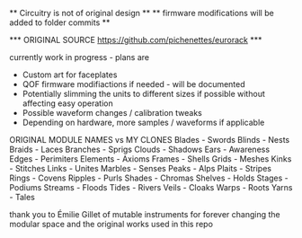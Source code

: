 ** Circuitry is not of original design **
** firmware modifications will be added to folder commits **

*** ORIGINAL SOURCE https://github.com/pichenettes/eurorack ***

currently work in progress - plans are
  * Custom art for faceplates
  * QOF firmware modifiactions if needed - will be documented
  * Potentially slimming the units to different sizes if possible without affecting easy operation
  * Possible waveform changes / calibration tweaks
  * Depending on hardware, more samples / waveforms if applicable

ORIGINAL MODULE NAMES vs MY CLONES 
Blades - Swords
Blinds - Nests
Braids - Laces
Branches - Sprigs
Clouds - Shadows 
Ears - Awareness
Edges - Perimiters
Elements - Axioms
Frames - Shells
Grids - Meshes
Kinks - Stitches
Links - Unites
Marbles - Senses
Peaks - Alps
Plaits - Stripes
Rings - Covens
Ripples - Purls
Shades - Chromas
Shelves - Holds
Stages - Podiums
Streams - Floods
Tides - Rivers
Veils - Cloaks
Warps - Roots
Yarns - Tales

thank you to Émilie Gillet of mutable instruments for forever changing the modular space and the original works used in this repo 
